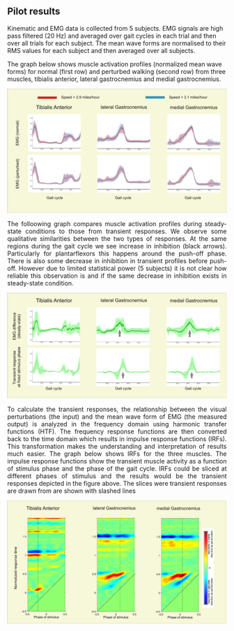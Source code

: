 ## Pilot results

Kinematic and EMG data is collected from 5 subjects. EMG signals are high pass filtered (20 Hz) and averaged over gait cycles in each trial and then over all trials for each subject. The mean wave forms are normalised to their RMS values for each subject and then averaged over all subjects.  

The graph below shows muscle activation profiles (normalized mean wave forms) for normal (first row) and perturbed walking (second row) from three muscles, tibialis anterior, lateral gastrocnemius and medial gastrocnemius. 


![Normal and perturbed activation profiles](https://github.com/fehtemam/VSP/blob/master/plot1-page001.png)

<p align="justify">
The folloowing graph compares muscle activation profiles during steady-state conditions to those from transient responses. We observe some qualitative similarities between the two types of responses. At the same regions during the gait cycle we see increase in inhibition (black arrows). Particularly for plantarflexors this happens around the push-off phase. There is also some decrease in inhibition in transient profiles before push-off. However due to limited statistical power (5 subjects) it is not clear how reliable this observation is and if the same decrease in inhibition exists in steady-state condition. 
</p>

![Steady-state condition versus transient responses](https://github.com/fehtemam/VSP/blob/master/plot2-page001.png)

<p align="justify">
To calculate the transient responses, the relationship between the visual perturbations (the input) and the mean wave form of EMG (the measured output) is analyzed in the frequency domain using harmonic transfer functions (HTF). The frequency response functions are then converted back to the time domain which results in impulse response functions (IRFs). This transformation makes the understanding and interpretation of results much easier. The graph below shows IRFs for the three muscles. The impulse response functions show the transient muscle activity as a function of stimulus phase and the phase of the gait cycle. IRFs could be sliced at different phases of stimulus and the results would be the transient responses depicted in the figure above. The slices were transient responses are drawn from are shown with slashed lines
</p>

![Impulse response functions](https://github.com/fehtemam/VSP/blob/master/plot3-page001.png)